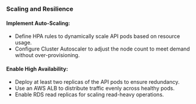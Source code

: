 ### Scaling and Resilience

#### Implement Auto-Scaling:
- Define HPA rules to dynamically scale API pods based on resource usage.
- Configure Cluster Autoscaler to adjust the node count to meet demand without over-provisioning.

#### Enable High Availability:
- Deploy at least two replicas of the API pods to ensure redundancy.
- Use an AWS ALB to distribute traffic evenly across healthy pods.
- Enable RDS read replicas for scaling read-heavy operations.